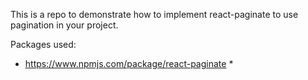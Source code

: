This is a repo to demonstrate how to implement react-paginate to use pagination in your project. 

Packages used: 
* https://www.npmjs.com/package/react-paginate * 
